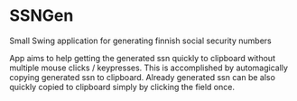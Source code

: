 # SSNGen
Small Swing application for generating finnish social security numbers

App aims to help getting the generated ssn quickly to clipboard without multiple mouse clicks / keypresses. This is accomplished by automagically copying generated ssn to clipboard. Already generated ssn can be also quickly copied to clipboard simply by clicking the field once.